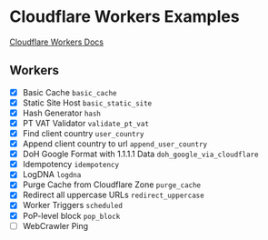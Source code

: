 # Cloudflare Workers Examples
[Cloudflare Workers Docs](https://developers.cloudflare.com/workers/)

## Workers
- [x] Basic Cache ```basic_cache```
- [x] Static Site Host ```basic_static_site```
- [x] Hash Generator ```hash```
- [x] PT VAT Validator ```validate_pt_vat```
- [x] Find client country ```user_country```
- [x] Append client country to url ```append_user_country```
- [x] DoH Google Format with 1.1.1.1 Data ```doh_google_via_cloudflare```
- [x] Idempotency ```idempotency```
- [x] LogDNA ```logdna```
- [x] Purge Cache from Cloudflare Zone ```purge_cache```
- [x] Redirect all uppercase URLs ```redirect_uppercase```
- [x] Worker Triggers ```scheduled```
- [x] PoP-level block  ```pop_block```
- [ ] WebCrawler Ping
